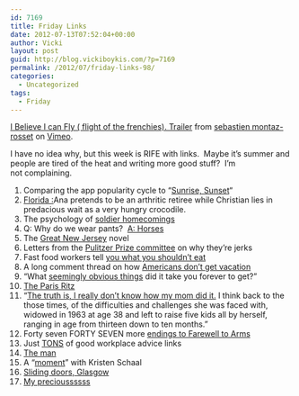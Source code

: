 ```yaml
---
id: 7169
title: Friday Links
date: 2012-07-13T07:52:04+00:00
author: Vicki
layout: post
guid: http://blog.vickiboykis.com/?p=7169
permalink: /2012/07/friday-links-98/
categories:
  - Uncategorized
tags:
  - Friday
---
```

[I Believe I can Fly ( flight of the frenchies). Trailer](http://vimeo.com/31240369) from [sebastien montaz-rosset](http://vimeo.com/chamonix) on [Vimeo](http://vimeo.com).

I have no idea why, but this week is RIFE with links.  Maybe it&#8217;s summer and people are tired of the heat and writing more good stuff?  I&#8217;m not complaining.

  1. Comparing the app popularity cycle to &#8220;<a href="http://www.kernelmag.com/comment/column/2814/sunrise-sunset/" target="_blank">Sunrise, Sunset</a>&#8220;
  2. <a href="http://www.themorningnews.org/article/fifty-states-of-grey" target="_blank">Florida :</a>Ana pretends to be an arthritic retiree while Christian lies in predacious wait as a very hungry crocodile.
  3. The psychology of <a href="http://leazeltserman.com/2012/07/soldiers-homecomings-and-youtube-surprises/" target="_blank">soldier homecomings</a>
  4. Q: Why do we wear pants?  <a href="http://www.theatlantic.com/technology/archive/2012/07/why-we-wear-pants/259696/" target="_blank">A: Horses</a>
  5. The <a href="http://www.theawl.com/2012/07/the-book-of-jersey" target="_blank">Great New Jersey</a> novel
  6. Letters from the <a href="http://www.newyorker.com/online/blogs/books/2012/07/letter-from-the-pulitzer-fiction-jury-part-ii-how-to-define-greatness.html#entry-more" target="_blank">Pulitzer Prize committee</a> on why they&#8217;re jerks
  7. Fast food workers tell <a href="http://www.reddit.com/r/AskReddit/comments/w2sv3/fast_food_workers_of_reddit_what_is_the_one_menu/" target="_blank">you what you shouldn&#8217;t eat</a>
  8. A long comment thread on how <a href="http://news.ycombinator.com/item?id=4227849" target="_blank">Americans don&#8217;t get vacation</a>
  9. &#8220;What <a href="http://www.reddit.com/r/AskReddit/comments/wc73c/what_seemingly_obvious_thing_did_it_take_you/" target="_blank">seemingly obvious things</a> did it take you forever to get?&#8221;
 10. <a href="http://www.vanityfair.com/society/2012/07/paris-ritz-history-france" target="_blank">The Paris Ritz</a>
 11. &#8220;<a href="http://susiesbigadventure.blogspot.com/2012/07/celebrating-my-moms-life-trudy-johnson.html" target="_blank">The truth is, I really don&#8217;t know how my mom did it.</a> I think back to the those times, of the difficulties and challenges she was faced with, widowed in 1963 at age 38 and left to raise five kids all by herself, ranging in age from thirteen down to ten months.&#8221;
 12. Forty seven FORTY SEVEN more <a href="http://www.themillions.com/2012/07/he-even-chose-his-own-ending-in-a-way.html" target="_blank">endings to Farewell to Arms</a>
 13. Just <a href="http://corporette.com/2012/07/11/previously-on-corporette-71" target="_blank">TONS</a> of good workplace advice links
 14. <a href="http://www.andfaraway.net/blog/2012/07/02/the-man/" target="_blank">The man</a>
 15. A &#8220;<a href="http://thehairpin.com/2012/07/a-moment-with-kristen-schaal" target="_blank">moment</a>&#8221; with Kristen Schaal
 16. <a href="http://katydunnet.com/2012/07/sliding-doors-glasgow-edition/" target="_blank">Sliding doors, Glasgow</a>
 17. <a href="http://www.treppenwitz.com/2012/07/my-precious.html" target="_blank">My precioussssss</a>